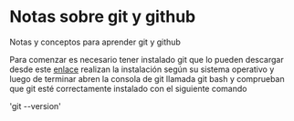 # Notas sobre git y github
Notas y conceptos para aprender git y github

Para comenzar es necesario tener instalado git que lo pueden descargar desde este [enlace](https://git-scm.com/downloads) 
realizan la instalación según su sistema operativo y luego de terminar abren la consola de git llamada git bash
y comprueban que git esté correctamente instalado con el siguiente comando

'git --version'

